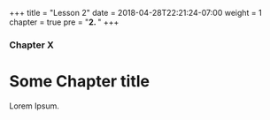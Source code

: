 +++
title = "Lesson 2"
date = 2018-04-28T22:21:24-07:00
weight = 1
chapter = true
pre = "<b>2. </b>"
+++

### Chapter X

# Some Chapter title

Lorem Ipsum.